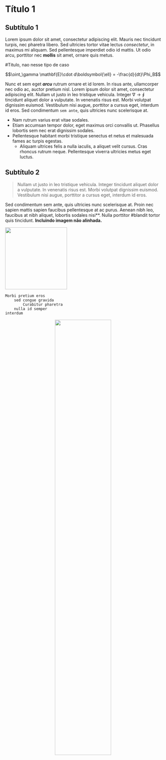 # Título 1

## Subtítulo 1

Lorem ipsum dolor sit amet, consectetur adipiscing elit. Mauris nec tincidunt turpis, nec pharetra libero. Sed ultricies tortor vitae lectus *consectetur*, in maximus mi aliquam. Sed pellentesque imperdiet odio id mattis. Ut odio arcu, porttitor nec **mollis** sit amet, ornare quis metus. 

#Titulo, nao nesse tipo de caso

$$\oint_\gamma \mathbf{E}\cdot d\boldsymbol{\ell} = -\frac{d}{dt}\Phi_B$$

Nunc et sem eget ***arcu*** rutrum ornare et id lorem. In risus ante, ullamcorper nec odio ac, auctor pretium nisl. Lorem ipsum dolor sit amet, consectetur adipiscing elit. Nullam ut justo in leo tristique vehicula. Integer $\nabla \to \oint$ tincidunt aliquet dolor a vulputate. In venenatis risus est. Morbi volutpat dignissim euismod. Vestibulum nisi augue, porttitor a cursus eget, interdum id eros. Sed condimentum `sem ante`, quis ultricies nunc scelerisque at. 

* Nam rutrum varius erat vitae sodales. 
* Etiam accumsan tempor dolor, eget maximus orci convallis ut. Phasellus lobortis sem nec erat dignissim sodales. 
* Pellentesque habitant morbi tristique senectus et netus et malesuada fames ac turpis egestas. 
    * Aliquam ultrices felis a nulla iaculis, a aliquet velit cursus. Cras rhoncus rutrum neque. Pellentesque viverra ultricies metus eget luctus.

## Subtítulo 2

> Nullam ut justo in leo tristique vehicula. Integer tincidunt aliquet dolor a vulputate. In venenatis risus est. Morbi volutpat dignissim euismod. Vestibulum nisi augue, porttitor a cursus eget, interdum id eros. 

Sed condimentum sem ante, quis ultricies nunc scelerisque at. Proin nec sapien mattis sapien faucibus pellentesque at ac purus. Aenean nibh leo, faucibus at nibh aliquet, lobortis sodales nisi\**. Nulla porttitor #blandit tortor quis tincidunt. **Incluindo imagem não alinhada.**

<img src="imgs/jar.png" width = 200>

```
Morbi pretium eros 
    sed congue gravida
        Curabitur pharetra 
    nulla id semper 
interdum
```

<p align = center>
<img src="imgs/jar.png" width = 60%>
</p>